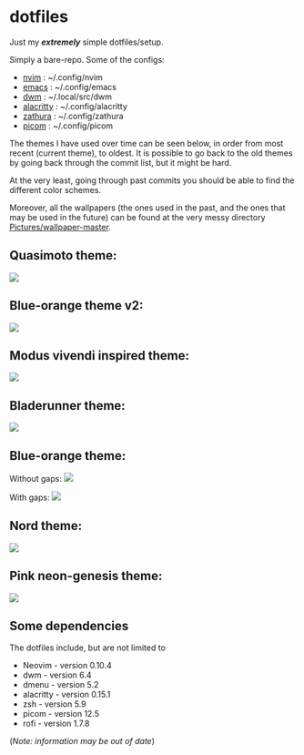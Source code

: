 # dotfiles

Just my ***extremely*** simple dotfiles/setup.

Simply a bare-repo. Some of the configs:
 - [nvim](/.config/nvim) : ~/.config/nvim
 - [emacs](/.config/emacs) : ~/.config/emacs
 - [dwm](/.local/src/dwm) : ~/.local/src/dwm
 - [alacritty](/.config/alacritty) : ~/.config/alacritty
 - [zathura](/.config/zathura) : ~/.config/zathura
 - [picom](/.config/picom) : ~/.config/picom

The themes I have used over time can be seen below, in order from most recent (current theme), to oldest.
It is possible to go back to the old themes by going back through the commit list, but it might 
be hard.

At the very least, going through past commits you should be able to find the different color schemes.

Moreover, all the wallpapers (the ones used in the past, and the ones that may be used in the future)
can be found at the very messy directory [Pictures/wallpaper-master](/Pictures/wallpaper-master).

## Quasimoto theme:
<img src="./quasimotoTheme.png" >

## Blue-orange theme v2:
<img src="./blueTheme2.png" >

## Modus vivendi inspired theme:

<img src="./modusVivendiTheme.png" >

## Bladerunner theme:

<img src="./bladerunnerTheme.png" >

## Blue-orange theme:

Without gaps:
<img src="./blueTheme.png" >

With gaps:
<img src="./blueThemeGaps.png" >

## Nord theme:

<img src="./nordTheme.png" >

## Pink neon-genesis theme:

<img src="./pinkNeonTheme.png" >

## Some dependencies

The dotfiles include, but are not limited to
- Neovim - version 0.10.4
- dwm - version 6.4
- dmenu - version 5.2
- alacritty - version 0.15.1
- zsh - version 5.9
- picom - version 12.5
- rofi - version 1.7.8

(*Note: information may be out of date*)

